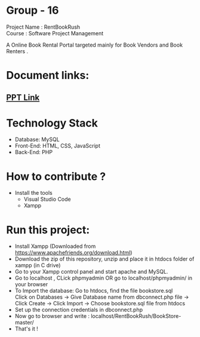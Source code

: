 # Group - 16

Project Name : RentBookRush <br>
Course : Software Project Management

   A Online Book Rental Portal targeted mainly for Book Vendors and Book Renters .

# Document links:<br>

## [PPT Link](https://docs.google.com/presentation/d/1DZiIce-JStpEXkt2qh6UeqGz9F6z0iVckUIGYQdgFlU/edit?usp=sharing)

# Technology Stack
- Database:	MySQL
- Front-End:	HTML, CSS, JavaScript
- Back-End:	PHP 

# How to contribute ?
- Install the tools 
  - Visual Studio Code
  - Xampp

# Run this project:

* Install Xampp (Downloaded from https://www.apachefriends.org/download.html)
* Download the zip of this repository, unzip and place it in htdocs folder of xampp (in C drive)
* Go to your Xampp control panel and start apache and MySQL.
* Go to localhost , CLick phpmyadmin OR go to localhost/phpmyadmin/ in your browser
* To Import the database: Go to htdocs, find the file bookstore.sql <br>
      Click on Databases -> Give Database name from dbconnect.php file -> Click Create -> Click Import -> Choose bookstore.sql file from htdocs
* Set up the connection credentials in dbconnect.php </br>
* Now go to browser and write : localhost/RentBookRush/BookStore-master/
* That's it !


